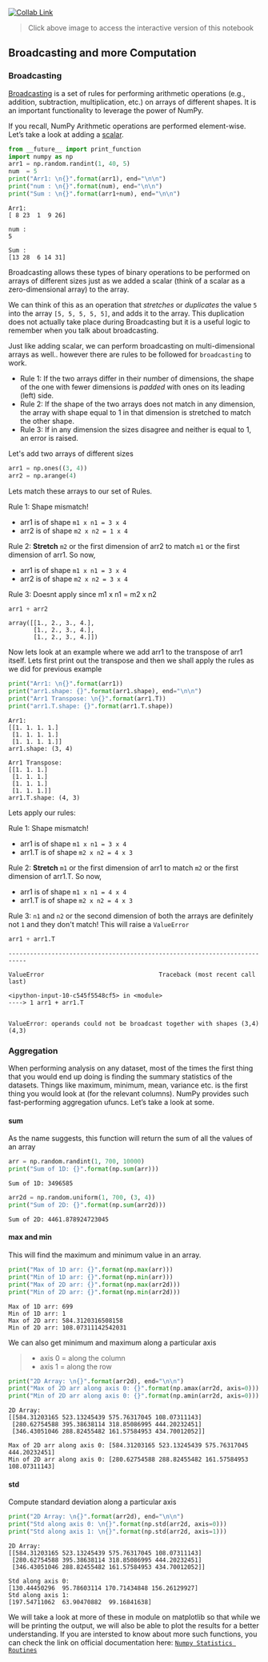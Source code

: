 [![Collab Link](https://miro.medium.com/proxy/1*g_x1-5iYRn-SmdVucceiWw.png)](https://colab.research.google.com/github/Mohitsharma44/ucsl17/blob/master/notebooks/03-03%20Broadcasting%20and%20computation.ipynb) 

> Click above image to access the interactive version of this notebook


## Broadcasting and more Computation

### Broadcasting
[Broadcasting](https://docs.scipy.org/doc/numpy-1.13.0/reference/ufuncs.html#broadcasting) is a set of rules for performing arithmetic operations  (e.g., addition, subtraction, multiplication, etc.) on arrays of different shapes. It is an important functionality to leverage the power of NumPy.

If you recall, NumPy Arithmetic  operations are performed element-wise. Let’s take a look at adding a [scalar](https://docs.scipy.org/doc/numpy-1.13.0/reference/arrays.scalars.html). 


```python
from __future__ import print_function
import numpy as np
arr1 = np.random.randint(1, 40, 5)
num  = 5
print("Arr1: \n{}".format(arr1), end="\n\n")
print("num : \n{}".format(num), end="\n\n")
print("Sum : \n{}".format(arr1+num), end="\n\n")
```

    Arr1: 
    [ 8 23  1  9 26]
    
    num : 
    5
    
    Sum : 
    [13 28  6 14 31]
    


Broadcasting allows these types of binary operations to be performed on arrays of different sizes just as we added a scalar (think of a scalar as a zero-dimensional array) to the array.

We can think of this as an operation that *stretches* or *duplicates* the value `5` into the array `[5, 5, 5, 5, 5]`, and adds it to the array. This duplication does not actually take place during Broadcasting but it is a useful logic to remember when you talk about broadcasting.

Just like adding scalar, we can perform broadcasting on multi-dimensional arrays as well.. however there are rules to be followed for `broadcasting` to work.

- Rule 1: If the two arrays differ in their number of dimensions, the shape of the one with fewer dimensions is *padded* with ones on its leading (left) side.
- Rule 2: If the shape of the two arrays does not match in any dimension, the array with shape equal to 1 in that dimension is stretched to match the other shape.
- Rule 3: If in any dimension the sizes disagree and neither is equal to 1, an error is raised.

Let's add two arrays of different sizes


```python
arr1 = np.ones((3, 4))
arr2 = np.arange(4)
```

Lets match these arrays to our set of Rules.

Rule 1: Shape mismatch!
- arr1 is of shape `m1 x n1 = 3 x 4`
- arr2 is of shape `m2 x n2 = 1 x 4`

Rule 2: **Stretch** `m2` or the first dimension of arr2 to match `m1` or the first dimension of arr1. So now,
- arr1 is of shape `m1 x n1 = 3 x 4`
- arr2 is of shape `m2 x n2 = 3 x 4`

Rule 3: Doesnt apply since m1 x n1 = m2 x n2


```python
arr1 + arr2
```




    array([[1., 2., 3., 4.],
           [1., 2., 3., 4.],
           [1., 2., 3., 4.]])



Now lets look at an example where we add arr1 to the transpose of arr1 itself. Lets first print out the transpose and then we shall apply the rules as we did for previous example


```python
print("Arr1: \n{}".format(arr1))
print("arr1.shape: {}".format(arr1.shape), end="\n\n")
print("Arr1 Transpose: \n{}".format(arr1.T))
print("arr1.T.shape: {}".format(arr1.T.shape))
```

    Arr1: 
    [[1. 1. 1. 1.]
     [1. 1. 1. 1.]
     [1. 1. 1. 1.]]
    arr1.shape: (3, 4)
    
    Arr1 Transpose: 
    [[1. 1. 1.]
     [1. 1. 1.]
     [1. 1. 1.]
     [1. 1. 1.]]
    arr1.T.shape: (4, 3)


Lets apply our rules:

Rule 1: Shape mismatch!
- arr1 is of shape   `m1 x n1 = 3 x 4`
- arr1.T is of shape `m2 x n2 = 4 x 3`

Rule 2: **Stretch** `m1` or the first dimension of arr1 to match `m2` or the first dimension of arr1.T. So now,
- arr1 is of shape   `m1 x n1 = 4 x 4`
- arr1.T is of shape `m2 x n2 = 4 x 3`

Rule 3: `n1` and `n2` or the second dimension of both the arrays are definitely not `1` and they don't match! This will raise a `ValueError`


```python
arr1 + arr1.T
```


    ---------------------------------------------------------------------------

    ValueError                                Traceback (most recent call last)

    <ipython-input-10-c545f5548cf5> in <module>
    ----> 1 arr1 + arr1.T
    

    ValueError: operands could not be broadcast together with shapes (3,4) (4,3) 




### Aggregation
When performing analysis on any dataset, most of the times the first thing that you would end up doing is finding the summary statistics of the datasets. Things like maximum, minimum, mean, variance etc. is the first thing you would look at (for the relevant columns). NumPy provides such fast-performing aggregation ufuncs. Let’s take a look at some.

#### sum
As the name suggests, this function will return the sum of all the values of an array


```python
arr = np.random.randint(1, 700, 10000)
print("Sum of 1D: {}".format(np.sum(arr)))
```

    Sum of 1D: 3496585



```python
arr2d = np.random.uniform(1, 700, (3, 4))
print("Sum of 2D: {}".format(np.sum(arr2d)))
```

    Sum of 2D: 4461.878924723045


#### max and min
This will find the maximum and minimum value in an array.


```python
print("Max of 1D arr: {}".format(np.max(arr)))
print("Min of 1D arr: {}".format(np.min(arr)))
print("Max of 2D arr: {}".format(np.max(arr2d)))
print("Min of 2D arr: {}".format(np.min(arr2d)))
```

    Max of 1D arr: 699
    Min of 1D arr: 1
    Max of 2D arr: 584.3120316508158
    Min of 2D arr: 108.07311142542031


We can also get minimum and maximum along a particular axis
> - axis 0 = along the column
> - axis 1 = along the row


```python
print("2D Array: \n{}".format(arr2d), end="\n\n")
print("Max of 2D arr along axis 0: {}".format(np.amax(arr2d, axis=0)))
print("Min of 2D arr along axis 0: {}".format(np.amin(arr2d, axis=0)))
```

    2D Array: 
    [[584.31203165 523.13245439 575.76317045 108.07311143]
     [280.62754588 395.38638114 318.85086995 444.20232451]
     [346.43051046 288.82455482 161.57584953 434.70012052]]
    
    Max of 2D arr along axis 0: [584.31203165 523.13245439 575.76317045 444.20232451]
    Min of 2D arr along axis 0: [280.62754588 288.82455482 161.57584953 108.07311143]


#### std
Compute standard deviation along a particular axis


```python
print("2D Array: \n{}".format(arr2d), end="\n\n")
print("Std along axis 0: \n{}".format(np.std(arr2d, axis=0)))
print("Std along axis 1: \n{}".format(np.std(arr2d, axis=1)))
```

    2D Array: 
    [[584.31203165 523.13245439 575.76317045 108.07311143]
     [280.62754588 395.38638114 318.85086995 444.20232451]
     [346.43051046 288.82455482 161.57584953 434.70012052]]
    
    Std along axis 0: 
    [130.44450296  95.78603114 170.71434848 156.26129927]
    Std along axis 1: 
    [197.54711062  63.90470882  99.16841638]


We will take a look at more of these in module on matplotlib so that while we will be printing the output, we will also be able to plot the results for a better understanding. If you are intersted to know about more such functions, you can check the link on official documentation here: [`Numpy Statistics Routines`](https://docs.scipy.org/doc/numpy/reference/routines.statistics.html)

